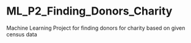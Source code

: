 # ML_P2_Finding_Donors_Charity
Machine Learning Project for finding donors for charity based on given census data
